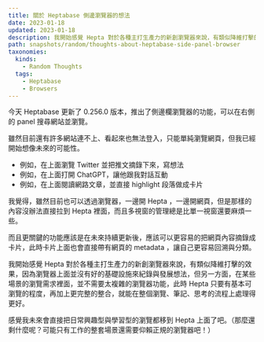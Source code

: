 ```yaml
---
title: 關於 Heptabase 側邊瀏覽器的想法
date: 2023-01-18
updated: 2023-01-18
description: 我開始感覺 Hepta 對於各種主打生產力的新創瀏覽器來說，有類似降維打擊的效果
path: snapshots/random/thoughts-about-heptabase-side-panel-browser
taxonomies:
  kinds: 
    - Random Thoughts
  tags: 
    - Heptabase
    - Browsers
---
```


今天 Heptabase 更新了 0.256.0 版本，推出了側邊欄瀏覽器的功能，可以在右側的 panel 搜尋網站並瀏覽。

雖然目前還有許多網站連不上、看起來也無法登入，只能單純瀏覽網頁，但我已經開始想像未來的可能性。

- 例如，在上面瀏覽 Twitter 並把推文摘錄下來，寫想法
- 例如，在上面打開 ChatGPT，讓他跟我對話互動
- 例如，在上面閱讀網路文章，並直接 highlight 段落做成卡片


我覺得，雖然目前也可以透過瀏覽器，一邊開 Hepta ，一邊開網頁，但是那樣的內容沒辦法直接拉到 Hepta 裡面，而且多視窗的管理總是比單一視窗還要麻煩一些。

而且更關鍵的功能應該是在未來持續更新後，應該可以更容易的把網頁內容摘錄成卡片，此時卡片上面也會直接帶有網頁的 metadata ，讓自己更容易回溯與分類。

我開始感覺 Hepta 對於各種主打生產力的新創瀏覽器來說，有類似降維打擊的效果，因為瀏覽器上面並沒有好的基礎設施來紀錄與發展想法，但另一方面，在某些場景的瀏覽需求裡面，並不需要太複雜的瀏覽器功能，此時 Hepta 只要有基本可瀏覽的程度，再加上更完整的整合，就能在整個瀏覽、筆記、思考的流程上處理得更好。

感覺我未來會直接把日常興趣型與學習型的瀏覽都移到 Hepta 上面了吧。（那麼還剩什麼呢？可能只有工作的整套場景還需要仰賴正規的瀏覽器吧！）